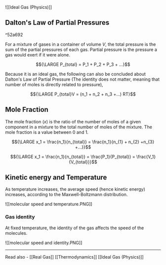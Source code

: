 ![[Ideal Gas (Physics)]]


## Dalton's Law of Partial Pressures

^52a692

For a mixture of gases in a container of volume *V*, the total pressure is the sum of the partial pressures of each gas. Partial pressure is the pressure a gas would exert if it were alone.

$${\LARGE P_{total} = P_1 + P_2 + P_3 + ...}$$

Because it is an ideal gas, the following can also be concluded about Dalton's Law of Partial Pressure (The identity does not matter, meaning that number of moles is directly related to pressure),

$${\LARGE P_{total}V = (n_1 + n_2 + n_3 +...) RT}$$

## Mole Fraction

The mole fraction (*x*) is the ratio of the number of moles of a given component in a mixture to the total number of moles of the mixture. The mole fraction is a value between 0 and 1.

$${\LARGE x_1 = \frac{n_1}{n_{total}} = \frac{n_1}{n_{1} + n_{2} +n_{3} +...}}$$

$${\LARGE x_1 = \frac{n_1}{n_{total}} = \frac{P_1}{P_{total}} =  \frac{V_1}{V_{total}}}$$


## Kinetic energy and Temperature

As temperature increases, the average speed (hence kinetic energy) increases, according to the Maxwell-Boltzmann distribution.

![[molecular speed and temperature.PNG]]


### Gas identity

At fixed temperature, the identity of the gas affects the speed of the molecules.

![[molecular speed and identity.PNG]]


---
Read also - [[Real Gas]]	[[Thermodynamics]]		[[Ideal Gas (Physics)]]
